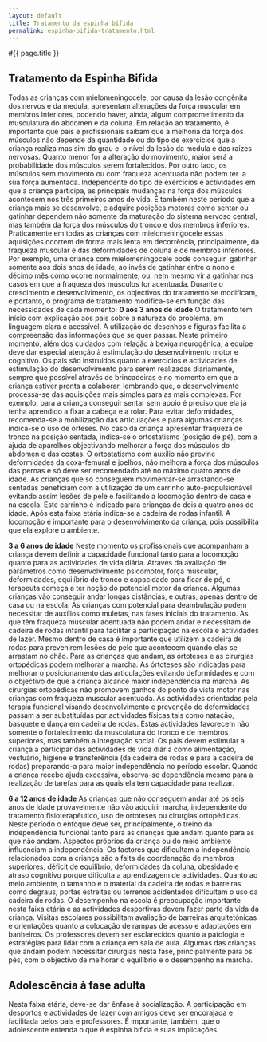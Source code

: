 ```yaml
---
layout: default
title: Tratamento da espinha bífida
permalink: espinha-bifida-tratamento.html
---
```


#{{ page.title }}

<h2>Tratamento da Espinha Bifida</h2>
Todas as crianças com mielomeningocele, por causa da lesão congênita dos nervos e da medula, apresentam alterações da força muscular em membros inferiores, podendo haver, ainda, algum comprometimento da musculatura do abdomen e da coluna. Em relação ao tratamento, é importante que pais e profissionais saibam que a melhoria da força dos músculos não depende da quantidade ou do tipo de exercícios que a criança realiza mas sim do grau e  o nível da lesão da medula e das raízes nervosas. Quanto menor for a alteração do movimento, maior será a probabilidade dos músculos serem fortalecidos. Por outro lado, os músculos sem movimento ou com fraqueza acentuada não podem ter  a sua força aumentada.
Independente do tipo de exercícios e actividades em que a criança participa, as principais mudanças na força dos músculos acontecem nos três primeiros anos de vida. É também neste período que a criança mais se desenvolve, e adquire posições motoras como sentar ou gatinhar dependem não somente da maturação do sistema nervoso central, mas também da força dos músculos do tronco e dos membros inferiores. Praticamente em todas as crianças com mielomeningocele essas aquisições ocorrem de forma mais lenta em decorrência, principalmente, da fraqueza muscular e das deformidades de coluna e de membros inferiores. Por exemplo, uma criança com mielomeningocele pode conseguir  gatinhar somente aos dois anos de idade, ao invés de gatinhar entre o nono e décimo mês como ocorre normalmente, ou, nem mesmo vir a gatinhar nos casos em que a fraqueza dos músculos for acentuada.
Durante o crescimento e desenvolvimento, os objectivos do tratamento se modificam, e portanto, o programa de tratamento modifica-se em função das necessidades de cada momento:
<strong>0 aos 3 anos de idade</strong>
O tratamento tem início com explicação aos pais sobre a natureza do problema, em linguagem clara e acessível. A utilização de desenhos e figuras facilita a compreensão das informações que se quer passar.
Neste primeiro momento, além dos cuidados com relação à bexiga neurogênica, a equipe deve dar especial atenção à estimulação do desenvolvimento motor e cognitivo. Os pais são instruídos quanto a exercícios e actividades de estimulação do desenvolvimento para serem realizadas diariamente, sempre que possível através de brincadeiras e no momento em que a criança estiver pronta a colaborar, lembrando que, o desenvolvimento processa-se das aquisições mais simples para as mais complexas. Por exemplo, para a criança conseguir sentar sem apoio é preciso que ela já tenha aprendido a fixar a cabeça e a rolar.
Para evitar deformidades, recomenda-se a mobilização das articulações e para algumas crianças indica-se o uso de órteses. No caso da criança apresentar fraqueza de tronco na posição sentada, indica-se o ortostatismo (posição de pé), com a ajuda de aparelhos objectivando melhorar a força dos músculos do abdomen e das costas. O ortostatismo com auxílio não previne deformidades da coxa-femural e joelhos, não melhora a força dos músculos das pernas e só deve ser recomendado até no máximo quatro anos de idade.
As crianças que só conseguem movimentar-se arrastando-se sentadas beneficiam com a utilização de um carrinho auto-propulsionável evitando assim lesões de pele e facilitando a locomoção dentro de casa e na escola. Este carrinho é indicado para crianças de dois a quatro anos de idade. Após esta faixa etária indica-se a cadeira de rodas infantil. A locomoção é importante para o desenvolvimento da criança, pois possibilita que ela explore o ambiente.

<strong>3 a 6 anos de idade</strong>
Neste momento os profissionais que acompanham a criança devem definir a capacidade funcional tanto para a locomoção quanto para as actividades de vida diária. Através da avaliação de parâmetros como desenvolvimento psicomotor, força muscular, deformidades, equilíbrio de tronco e capacidade para ficar de pé, o terapeuta começa a ter noção do potencial motor da criança. Algumas crianças vão conseguir andar longas distâncias, e outras, apenas dentro de casa ou na escola.
As crianças com potencial para deambulação podem necessitar de auxílios como muletas, nas fases iniciais do tratamento. As que têm fraqueza muscular acentuada não podem andar e necessitam de cadeira de rodas infantil para facilitar a participação na escola e actividades de lazer. Mesmo dentro de casa é importante que utilizem a cadeira de rodas para prevenirem lesões de pele que acontecem quando elas se arrastam no chão.
Para as crianças que andam, as órtoteses e as cirurgias ortopédicas podem melhorar a marcha. As órtoteses são indicadas para melhorar o posicionamento das articulações evitando deformidades e com o objectivo de que a criança alcance maior independência na marcha. As cirurgias ortopédicas não promovem ganhos do ponto de vista motor nas crianças com fraqueza muscular acentuada.
As actividades orientadas pela terapia funcional visando desenvolvimento e prevenção de deformidades passam a ser substituídas por actividades físicas tais como natação, basquete e dança em cadeira de rodas. Estas actividades favorecem não somente o fortalecimento da musculatura do tronco e de membros superiores, mas também a integração social. Os pais devem estimular a criança a participar das actividades de vida diária como alimentação, vestuário, higiene e transferência (da cadeira de rodas e para a cadeira de rodas) preparando-a para maior independência no período escolar. Quando a criança recebe ajuda excessiva, observa-se dependência mesmo para a realização de tarefas para as quais ela tem capacidade para realizar.

<strong>6 a 12 anos de idade</strong>
As crianças que não conseguem andar até os seis anos de idade provavelmente não vão adquirir marcha, independente do tratamento fisioterapêutico, uso de órtoteses ou cirurgias ortopédicas. Neste período o enfoque deve ser, principalmente, o treino da independência funcional tanto para as crianças que andam quanto para as que não andam. Aspectos próprios da criança ou do meio ambiente influenciam a independência. Os factores que dificultam a independência relacionados com a criança são a falta de coordenação de membros superiores, déficit de equilíbrio, deformidades da coluna, obesidade e atraso cognitivo porque dificulta a aprendizagem de actividades. Quanto ao meio ambiente, o tamanho e o material da cadeira de rodas e barreiras como degraus, portas estreitas ou terrenos acidentados dificultam o uso da cadeira de rodas. O desempenho na escola é preocupação importante nesta faixa etária e as actividades desportivas devem fazer parte da vida da criança. Visitas escolares possibilitam avaliação de barreiras arquitetónicas e orientações quanto a colocação de rampas de acesso e adaptações em banheiros. Os professores devem ser esclarecidos quanto a patologia e estratégias para lidar com a criança em sala de aula.
Algumas das crianças que andam podem necessitar cirurgias nesta fase, principalmente para os pés, com o objectivo de melhorar o equilíbrio e o desempenho na marcha.
<h2>Adolescência à fase adulta</h2>
Nesta faixa etária, deve-se dar ênfase à socialização. A participação em desportos e actividades de lazer com amigos deve ser encorajada e facilitada pelos pais e professores. É importante, também, que o adolescente entenda o que é espinha bífida e suas implicações.
